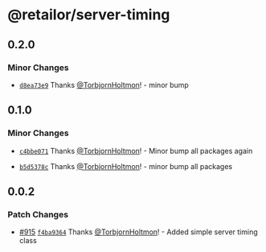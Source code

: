 # @retailor/server-timing

## 0.2.0

### Minor Changes

- [`d8ea73e9`](https://github.com/noaignite/retailor-api/commit/d8ea73e986e3160b915c2c08c95df8699c6c7344) Thanks [@TorbjornHoltmon](https://github.com/TorbjornHoltmon)! - minor bump

## 0.1.0

### Minor Changes

- [`c4bbe071`](https://github.com/noaignite/retailor-api/commit/c4bbe071df3f9642515e595870591b124d75a34e) Thanks [@TorbjornHoltmon](https://github.com/TorbjornHoltmon)! - Minor bump all packages again

- [`b5d5378c`](https://github.com/noaignite/retailor-api/commit/b5d5378c639b04d8fbb8744e76bb8fc2df3dd318) Thanks [@TorbjornHoltmon](https://github.com/TorbjornHoltmon)! - minor bump all packages

## 0.0.2

### Patch Changes

- [#915](https://github.com/noaignite/retailor-api/pull/915) [`f4ba9364`](https://github.com/noaignite/retailor-api/commit/f4ba93649135bea37578200b29dbf42b11630e1b) Thanks [@TorbjornHoltmon](https://github.com/TorbjornHoltmon)! - Added simple server timing class
